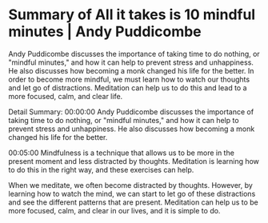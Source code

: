 # Summary of All it takes is 10 mindful minutes | Andy Puddicombe

Andy Puddicombe discusses the importance of taking time to do nothing, or "mindful minutes," and how it can help to prevent stress and unhappiness. He also discusses how becoming a monk changed his life for the better. In order to become more mindful, we must learn how to watch our thoughts and let go of distractions. Meditation can help us to do this and lead to a more focused, calm, and clear life.

Detail Summary: 
00:00:00
Andy Puddicombe discusses the importance of taking time to do nothing, or "mindful minutes," and how it can help to prevent stress and unhappiness. He also discusses how becoming a monk changed his life for the better.

00:05:00
Mindfulness is a technique that allows us to be more in the present moment and less distracted by thoughts. Meditation is learning how to do this in the right way, and these exercises can help.

When we meditate, we often become distracted by thoughts. However, by learning how to watch the mind, we can start to let go of these distractions and see the different patterns that are present. Meditation can help us to be more focused, calm, and clear in our lives, and it is simple to do.

